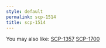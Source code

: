 ```yaml
---
style: default
permalink: scp-1514
title: scp-1514
---
```

You may also like:
[SCP-1357](http://scp-wiki.net/scp-1357)
[SCP-1700](http://scp-wiki.net/scp-1700)